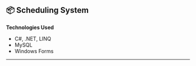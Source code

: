 ## 📦 Scheduling System

<!-- **Overview**  
Developed a custom inventory management system for a small manufacturing organization that previously relied on spreadsheets and paper-based tracking. The application streamlines inventory operations and improves data integrity.

**Key Features**
- GUI-based application developed using a provided mock-up and UML class diagram.
- Supports inventory addition, deletion, and modification.
- Implements business-specific rules and workflows.
- User-friendly interface for non-technical staff.

-->

**Technologies Used**
- C#, .NET, LINQ
- MySQL
- Windows Forms

---
